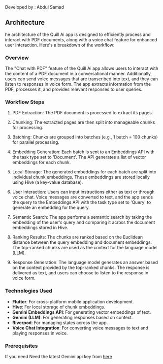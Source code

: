 Developed by : Abdul Samad
## Architecture

he architecture of the Quill Ai app is designed to efficiently process and interact with PDF documents, along with a voice chat feature for enhanced user interaction. Here's a breakdown of the workflow:

### Overview

The "Chat with PDF" feature of the Quill Ai app allows users to interact with the content of a PDF document in a conversational manner. Additionally, users can send voice messages that are transcribed into text, and they can listen to responses in voice form. The app extracts information from the PDF, processes it, and provides relevant responses to user queries.

### Workflow Steps

1. PDF Extraction: The PDF document is processed to extract its pages.

2. Chunking: The extracted pages are then split into manageable chunks for processing.

3. Batching: Chunks are grouped into batches (e.g., 1 batch = 100 chunks) for parallel processing.

4. Embedding Generation: Each batch is sent to an Embeddings API with the task type set to 'Document'. The API generates a list of vector embeddings for each chunk.

5. Local Storage: The generated embeddings for each batch are split into individual chunk embeddings. These embeddings are stored locally using Hive (a key-value database).

6. User Interaction: Users can input instructions either as text or through voice chat. Voice messages are converted to text, and the app sends the query to the Embeddings API with the task type set to 'Query' to generate an embedding for the query.

7. Semantic Search: The app performs a semantic search by taking the embedding of the user's query and comparing it across the document embeddings stored in Hive.

8. Ranking Results: The chunks are ranked based on the Euclidean distance between the query embedding and document embeddings. The top-ranked chunks are used as the context for the language model (LLM).

9. Response Generation: The language model generates an answer based on the context provided by the top-ranked chunks. The response is delivered as text, and users can choose to listen to the response in voice form.

### Technologies Used

- **Flutter**: For cross-platform mobile application development.
- **Hive**: For local storage of chunk embeddings.
- **Gemini Embeddings API**: For generating vector embeddings of text.
- **Gemini (LLM)**: For generating responses based on context.
- **Riverpod**: For managing states across the app.
- **Voice Chat Integration**: For converting voice messages to text and playing responses in voice.

### Prerequisites

If you need Need the latest Gemini api key from [here](https://makersuite.google.com/app/apikey)